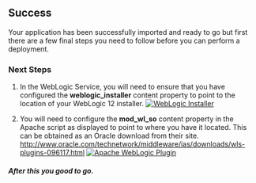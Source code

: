 [wl]: https://raw.github.com/vmware-applicationdirector/solutions-import-beta/weblogic_cluster/wlinstaller.png 
[wl_so]: https://raw.github.com/vmware-applicationdirector/solutions-import-beta/weblogic_cluster/wl_so.png 

## Success
Your application has been successfully imported and ready to go but first there are a few final steps you need to follow before you can perform a deployment.

### Next Steps
1. In the WebLogic Service, you will need to ensure that you have configured the **weblogic_installer** content property to point to the location of your WebLogic 12 installer.
[![WebLogic Installer][wl]][wl]

2. You will need to configure the **mod_wl_so** content property in the Apache script as displayed to point to where you have it located. This can be obtained as an Oracle download from their site. http://www.oracle.com/technetwork/middleware/ias/downloads/wls-plugins-096117.html
[![Apache WebLogic Plugin][wl_so]][wl_so]

##### After this you good to go.
